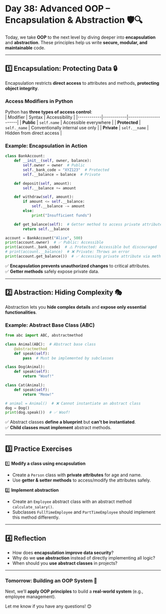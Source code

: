 # **Day 38: Advanced OOP – Encapsulation & Abstraction** 🛡️🔍  

Today, we take **OOP** to the next level by diving deeper into **encapsulation** and **abstraction**. These principles help us write **secure, modular, and maintainable** code.  

---

## **1️⃣ Encapsulation: Protecting Data** 🔒  
Encapsulation restricts **direct access** to attributes and methods, **protecting object integrity**.  

### **Access Modifiers in Python**
Python has **three types of access control**:  
| Modifier   | Syntax      | Accessibility |
|------------|------------|----------------------|
| **Public**   | `self.name`  | Accessible everywhere |
| **Protected** | `self._name` | Conventionally internal use only |
| **Private** | `self.__name` | Hidden from direct access |

### **Example: Encapsulation in Action**
```python
class BankAccount:
    def __init__(self, owner, balance):
        self.owner = owner  # Public
        self._bank_code = "XYZ123"  # Protected
        self.__balance = balance  # Private

    def deposit(self, amount):
        self.__balance += amount

    def withdraw(self, amount):
        if amount <= self.__balance:
            self.__balance -= amount
        else:
            print("Insufficient funds")

    def get_balance(self):  # Getter method to access private attribute
        return self.__balance

account = BankAccount("Alice", 500)
print(account.owner)  # ✅ Public: Accessible
print(account._bank_code)  # ⚠️ Protected: Accessible but discouraged
# print(account.__balance)  # ❌ Private: Throws an error
print(account.get_balance())  # ✅ Accessing private attribute via method
```
✅ **Encapsulation prevents unauthorized changes** to critical attributes.  
✅ **Getter methods** safely expose private data.  

---

## **2️⃣ Abstraction: Hiding Complexity** 🎭  
Abstraction lets you **hide complex details** and **expose only essential functionalities**.

### **Example: Abstract Base Class (ABC)**
```python
from abc import ABC, abstractmethod

class Animal(ABC):  # Abstract base class
    @abstractmethod
    def speak(self):
        pass  # Must be implemented by subclasses

class Dog(Animal):
    def speak(self):
        return "Woof!"

class Cat(Animal):
    def speak(self):
        return "Meow!"

# animal = Animal()  # ❌ Cannot instantiate an abstract class
dog = Dog()
print(dog.speak())  # ✅ Woof!
```
✅ Abstract classes **define a blueprint** but **can’t be instantiated**.  
✅ **Child classes must implement** abstract methods.  

---

## **3️⃣ Practice Exercises**
1️⃣ **Modify a class using encapsulation**  
   - Create a `Person` class with **private attributes** for age and name.  
   - Use **getter & setter methods** to access/modify the attributes safely.  

2️⃣ **Implement abstraction**  
   - Create an `Employee` abstract class with an abstract method `calculate_salary()`.  
   - Subclasses `FullTimeEmployee` and `PartTimeEmployee` should implement this method differently.  

---

## **4️⃣ Reflection**
- How does **encapsulation improve data security**?  
- Why do we **use abstraction** instead of directly implementing all logic?  
- When should you **use abstract classes** in projects?  

---

### **Tomorrow: Building an OOP System** 🚀  
Next, we’ll **apply OOP principles** to build a **real-world system** (e.g., employee management).  

Let me know if you have any questions! 😊